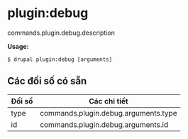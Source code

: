 # plugin:debug
commands.plugin.debug.description

**Usage:**
```
$ drupal plugin:debug [arguments]
```

## Các đối số có sẵn
Đối số | Các chi tiết
---------|-------------
type | commands.plugin.debug.arguments.type
id | commands.plugin.debug.arguments.id
